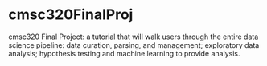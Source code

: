 # cmsc320FinalProj
cmsc320 Final Project: a tutorial that will walk users through the entire data science pipeline: data curation, parsing, and management; exploratory data analysis; hypothesis testing and machine learning to provide analysis.
